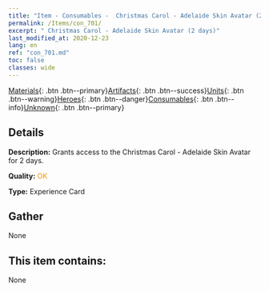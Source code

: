 ```yaml
---
title: "Item - Consumables -  Christmas Carol - Adelaide Skin Avatar (2 days)"
permalink: /Items/con_701/
excerpt: " Christmas Carol - Adelaide Skin Avatar (2 days)"
last_modified_at: 2020-12-23
lang: en
ref: "con_701.md"
toc: false
classes: wide
---
```

 [Materials](/Items/){: .btn .btn--primary}[Artifacts](/Items/Artifacts/){: .btn .btn--success}[Units](/Items/Units/){: .btn .btn--warning}[Heroes](/Items/Heroes/){: .btn .btn--danger}[Consumables](/Items/Consumables/){: .btn .btn--info}[Unknown](/Items/Unknown/){: .btn .btn--primary}

## Details
 **Description:** Grants access to the Christmas Carol - Adelaide Skin Avatar for 2 days.

 **Quality:** <span style="color: #FF8C00">OK</span>

 **Type:** Experience Card

## Gather

  None

## This item contains:

  None

